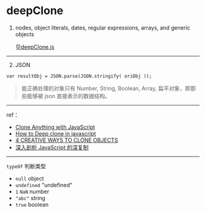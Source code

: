 # deepClone

1. nodes, object literals, dates, regular expressions, arrays, and generic objects

    见[deepClone.js]()

***

2. JSON

`var resultObj = JSON.parse(JSON.stringify( oriObj ));`

> 能正确处理的对象只有 Number, String, Boolean, Array, 扁平对象，即那些能够被 json 直接表示的数据结构。

***

ref：

+ [Clone Anything with JavaScript](https://davidwalsh.name/javascript-clone)
+ [How to Deep clone in javascript](http://stackoverflow.com/questions/4459928/how-to-deep-clone-in-javascript)
+ [4 CREATIVE WAYS TO CLONE OBJECTS](http://heyjavascript.com/4-creative-ways-to-clone-objects/)
+ [深入剖析 JavaScript 的深复制](http://jerryzou.com/posts/dive-into-deep-clone-in-javascript/)

***

`typeOf` 判断类型

+ `null` object
+ `undefined` "undefined"
+ `1` `NaN` number
+ `"abc"` string
+ `true` boolean